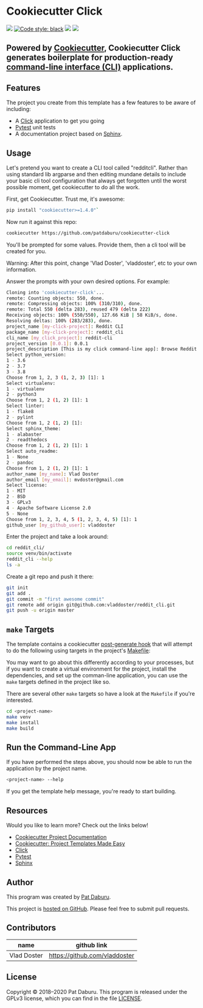 # Cookiecutter Click

![](https://github.com/patdaburu/cookiecutter-click/workflows/Build/badge.svg)
[![Code style:
black](https://img.shields.io/badge/code%20style-black-000000.svg)](https://github.com/ambv/black)
![](https://pyup.io/repos/github/patdaburu/cookiecutter-click/shield.svg)
![](https://pyup.io/repos/github/patdaburu/cookiecutter-click/python-3-shield.svg)

## Powered by [Cookiecutter](https://cookiecutter.readthedocs.io/en/latest/), Cookiecutter Click generates boilerplate for production-ready [command-line interface (CLI)](http://click.pocoo.org/5/) applications.

## Features

The project you create from this template has a few features to be aware of
including:

* A [Click](http://click.pocoo.org/5/) application to get you going
* [Pytest](https://docs.pytest.org/en/latest/) unit tests
* A documentation project based on
  [Sphinx](http://www.sphinx-doc.org/en/master/usage/quickstart.html).

## Usage

Let's pretend you want to create a CLI tool called "redditcli". Rather than
using standard lib argparse and then editing mundane details to include your
basic cli tool configuration that always get forgotten until the worst possible
moment, get cookiecutter to do all the work.

First, get Cookiecutter. Trust me, it's awesome:

``` bash
pip install "cookiecutter>=1.4.0"`
```

Now run it against this repo:

``` bash
cookiecutter https://github.com/patdaburu/cookiecutter-click
```

You'll be prompted for some values. Provide them, then a cli tool will be
created for you.

Warning: After this point, change 'Vlad Doster', 'vladdoster', etc to your own
information.

Answer the prompts with your own desired options. For example:

``` bash
Cloning into 'cookiecutter-click'...
remote: Counting objects: 550, done.
remote: Compressing objects: 100% (310/310), done.
remote: Total 550 (delta 283), reused 479 (delta 222)
Receiving objects: 100% (550/550), 127.66 KiB | 58 KiB/s, done.
Resolving deltas: 100% (283/283), done.
project_name [my-click-project]: Reddit CLI
package_name [my-click-project]: reddit_cli
cli_name [my_click_project]: reddit-cli
project_version [0.0.1]: 0.0.1
project_description [This is my click command-line app]: Browse Reddit from a cli tool!
Select python_version:
1 - 3.6
2 - 3.7
3 - 3.8
Choose from 1, 2, 3 (1, 2, 3) [1]: 1
Select virtualenv:
1 - virtualenv
2 - python3
Choose from 1, 2 (1, 2) [1]: 1
Select linter:
1 - flake8
2 - pylint
Choose from 1, 2 (1, 2) [1]:
Select sphinx_theme:
1 - alabaster
2 - readthedocs
Choose from 1, 2 (1, 2) [1]: 1
Select auto_readme:
1 - None
2 - pandoc
Choose from 1, 2 (1, 2) [1]: 1
author_name [my_name]: Vlad Doster
author_email [my_email]: mvdoster@gmail.com
Select license:
1 - MIT
2 - BSD
3 - GPLv3
4 - Apache Software License 2.0
5 - None
Choose from 1, 2, 3, 4, 5 (1, 2, 3, 4, 5) [1]: 1
github_user [my_github_user]: vladdoster
```

Enter the project and take a look around:

``` bash
cd reddit_cli/
source venv/bin/activate
reddit_cli --help
ls -a
```

Create a git repo and push it there:

``` bash
git init
git add .
git commit -m "first awesome commit"
git remote add origin git@github.com:vladdoster/reddit_cli.git
git push -u origin master
```

## `make` Targets

The template contains a cookiecutter [post-generate
hook](http://cookiecutter.readthedocs.io/en/latest/advanced/hooks.html) that
will attempt to do the following using targets in the project's
[Makefile](https://www.gnu.org/software/make/):

You may want to go about this differently according to your processes, but if
you want to create a virtual environment for the project, install the
dependencies, and set up the comman-line application, you can use the `make`
targets defined in the project like so.

There are several other `make` targets so have a look at the `Makefile` if
you're interested.

``` bash
cd <project-name>
make venv
make install
make build
```

## Run the Command-Line App

If you have performed the steps above, you should now be able to run the
application by the project name.

``` bash
<project-name> --help
```

If you get the template help message, you're ready to start building.

## Resources

Would you like to learn more?  Check out the links below!

* [Cookiecutter Project
  Documentation](https://cookiecutter.readthedocs.io/en/latest/)
* [Cookiecutter: Project Templates Made
  Easy](https://www.pydanny.com/cookie-project-templates-made-easy.html)
* [Click](http://click.pocoo.org/5/)
* [Pytest](https://docs.pytest.org/en/latest/)
* [Sphinx](http://www.sphinx-doc.org/en/master/usage/quickstart.html)

## Author

This program was created by [Pat Daburu](https://github.com/patdaburu). 

This project is [hosted on GitHub](https://github.com/patdaburu/cookiecutter-click). Please feel free to submit pull requests.

## Contributors

| name        | github link                   |
|-------------|-------------------------------|
| Vlad Doster | https://github.com/vladdoster |

## License

Copyright © 2018–2020 Pat Daburu. This program is released under the GPLv3 license, which you can find in the file [LICENSE](LICENSE).
